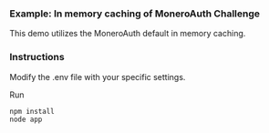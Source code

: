 ### Example: In memory caching of MoneroAuth Challenge
This demo utilizes the MoneroAuth default in memory caching.

### Instructions
Modify the .env file with your specific settings.


Run
```javascript
npm install
node app
``` 